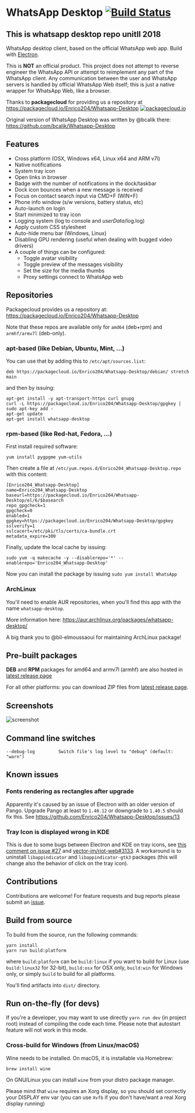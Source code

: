 # WhatsApp Desktop [![Build Status](https://travis-ci.org/Enrico204/Whatsapp-Desktop.svg?branch=master)](https://travis-ci.org/Enrico204/Whatsapp-Desktop)

## This is whatsapp desktop repo unitll 2018

WhatsApp desktop client, based on the official WhatsApp web app. Build with [Electron](http://electron.atom.io/).  

This is **NOT** an official product. This project does not attempt to reverse engineer the WhatsApp API or attempt to reimplement any part of the WhatsApp client. Any communication between the user and WhatsApp servers is handled by official WhatsApp Web itself; this is just a native wrapper for WhatsApp Web, like a browser.

Thanks to **packagecloud** for providing us a repository at https://packagecloud.io/Enrico204/Whatsapp-Desktop
[![packagecloud.io](https://packagecloud.io/images/packagecloud-badge.png "packagecloud.io")](https://packagecloud.io/)

Original version of WhatsApp Desktop was written by @bcalik there: https://github.com/bcalik/Whatsapp-Desktop

## Features

* Cross platform (OSX, Windows x64, Linux x64 and ARM v7l)
* Native notifications
* System tray icon
* Open links in browser
* Badge with the number of notifications in the dock/taskbar
* Dock icon bounces when a new message is received
* Focus on contact search input via CMD+F (WIN+F)
* Phone info window (s/w versions, battery status, etc)
* Auto-launch on login
* Start minimized to tray icon
* Logging system (log to console and *userData*/log.log)
* Apply custom CSS stylesheet
* Auto-hide menu bar (Windows, Linux)
* Disabling GPU rendering (useful when dealing with bugged video drivers)
* A couple of things can be configured:
  * Toggle avatar visibility
  * Toggle preview of the messages visibility
  * Set the size for the media thumbs
  * Proxy settings connect to WhatsApp web

## Repositories

Packagecloud provides us a repository at: https://packagecloud.io/Enrico204/Whatsapp-Desktop

Note that these repos are available only for `amd64` (deb+rpm) and `armhf/armv7l` (deb-only).

### apt-based (like Debian, Ubuntu, Mint, ...)

You can use that by adding this to `/etc/apt/sources.list`:

    deb https://packagecloud.io/Enrico204/Whatsapp-Desktop/debian/ stretch main

and then by issuing:

    apt-get install -y apt-transport-https curl gnupg
    curl -L https://packagecloud.io/Enrico204/Whatsapp-Desktop/gpgkey | sudo apt-key add -
    apt-get update
    apt-get install whatsapp-desktop

### rpm-based (like Red-hat, Fedora, ...)

First install required software:

    yum install pygpgme yum-utils

Then create a file at `/etc/yum.repos.d/Enrico204_Whatsapp-Desktop.repo` with this content:

    [Enrico204_Whatsapp-Desktop]
    name=Enrico204_Whatsapp-Desktop
    baseurl=https://packagecloud.io/Enrico204/Whatsapp-Desktop/el/6/$basearch
    repo_gpgcheck=1
    gpgcheck=0
    enabled=1
    gpgkey=https://packagecloud.io/Enrico204/Whatsapp-Desktop/gpgkey
    sslverify=1
    sslcacert=/etc/pki/tls/certs/ca-bundle.crt
    metadata_expire=300

Finally, update the local cache by issuing:

    sudo yum -q makecache -y --disablerepo='*' --enablerepo='Enrico204_Whatsapp-Desktop'

Now you can install the package by issuing `sudo yum install WhatsApp`

### ArchLinux

You'll need to enable AUR repositories, when you'll find this app with the name `whatsapp-desktop`.

More information here: https://aur.archlinux.org/packages/whatsapp-desktop/

A big thank you to @bil-elmoussaoui for maintaining ArchLinux package!

## Pre-built packages

**DEB** and **RPM** packages for amd64 and armv7l (armhf) are also hosted in [latest release page](https://github.com/Enrico204/Whatsapp-Desktop/releases)

For all other platforms: you can download ZIP files from [latest release page](https://github.com/Enrico204/Whatsapp-Desktop/releases).

## Screenshots

![screenshot](http://i1-win.softpedia-static.com/screenshots/WhatsApp-Desktop_1.png "Main Window")

## Command line switches

    --debug-log         Switch file's log level to "debug" (default: "warn")

## Known issues

### Fonts rendering as rectangles after upgrade

Apparently it's caused by an issue of Electron with an older version of Pango. Upgrade Pango at least to `1.40.12` or downgrade to `1.40.5` should fix this. See https://github.com/Enrico204/Whatsapp-Desktop/issues/13

### Tray Icon is displayed wrong in KDE

This is due to some bugs between Electron and KDE on tray icons, see [this comment on issue #27](https://github.com/Enrico204/Whatsapp-Desktop/issues/27#issuecomment-338410450) and [vector-im/riot-web#3133](https://github.com/vector-im/riot-web/issues/3133). A workaround is to uninstall `libappindicator` and `libappindicator-gtk3` packages (this will change also the behavior of click on the tray icon).

## Contributions

Contributions are welcome! For feature requests and bug reports please submit an [issue](https://github.com/Enrico204/Whatsapp-Desktop/issues).

## Build from source

To build from the source, run the following commands:

    yarn install
    yarn run build:platform

where `build:platform` can be `build:linux` if you want to build for Linux (use `build:linux32` for 32-bit), `build:osx` for OSX only, `build:win` for Windows only, or simply `build` to build for all platforms.

You'll find artifacts into `dist/` directory.

## Run on-the-fly (for devs)

If you're a developer, you may want to use directly `yarn run dev` (in project root) instead of compiling the code each time. Please note that autostart feature will not work in this mode.

### Cross-build for Windows (from Linux/macOS)

Wine needs to be installed. On macOS, it is installable via Homebrew:  

    brew install wine

On GNU/Linux you can install `wine` from your distro package manager.

Please mind that `wine` requires an Xorg display, so you should set correctly your DISPLAY env var (you can use `Xvfb` if you don't have/want a real Xorg display running)
